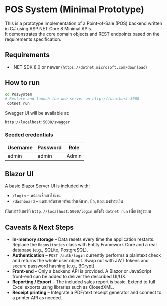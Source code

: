 # POS System (Minimal Prototype)

This is a prototype implementation of a Point-of-Sale (POS) backend written in C# using ASP.NET Core 8 Minimal APIs.  
It demonstrates the core domain objects and REST endpoints based on the requirements specification.

## Requirements

* .NET SDK 8.0 or newer (`https://dotnet.microsoft.com/download`)

## How to run

```bash
cd PosSystem
# Restore and launch the web server on http://localhost:5000
 dotnet run
```

Swagger UI will be available at:

```
http://localhost:5000/swagger
```

### Seeded credentials

| Username | Password | Role  |
|----------|----------|-------|
| admin    | admin    | Admin |

## Blazor UI

A basic Blazor Server UI is included with:

* `/login` – หน้าลงชื่อเข้าใช้งาน
* `/dashboard` – แดชบอร์ดขาย พร้อมส่วนค้นหา, บิล, และแผงชำระเงิน

เปิดเบราว์เซอร์ที่ `http://localhost:5000/login` หลังสั่ง `dotnet run` เพื่อเข้าสู่ระบบ

## Caveats & Next Steps

* **In-memory storage** – Data resets every time the application restarts. Replace the `Repositories` class with Entity Framework Core and a real database (e.g., SQLite, PostgreSQL).
* **Authentication** – `POST /auth/login` currently performs a plaintext check and returns the whole user object. Swap out with JWT tokens and secure password hashing (e.g., BCrypt).
* **Front-end** – Only a backend API is provided. A Blazor or JavaScript front-end can be added to deliver the described UI/UX.
* **Reporting / Export** – The included sales report is basic. Extend to full Excel exports using libraries such as ClosedXML.
* **Receipt printing** – Integrate a PDF/text receipt generator and connect to a printer API as needed.